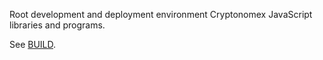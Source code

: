 Root development and deployment environment Cryptonomex JavaScript libraries and programs.

See [BUILD](BUILD.md).
